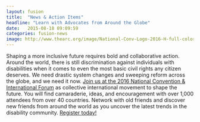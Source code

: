 ```yaml
---
layout: fusion
title:  "News & Action Items"
headline: "Learn with Advocates from Around the Globe"
date:   2015-08-18 09:09:59
categories: fusion-news
image: http://www.thearc.org/image/National-Conv-Logo-2016-H-full-color.png
---
```

Shaping a more inclusive future requires bold and collaborative action. Around the world, there is still discrimination against individuals with disabilities when it comes to even the most basic civil rights any citizen deserves. We need drastic system changes and sweeping reform across the globe, and we need it now. <a href="http://convention.thearc.org">Join us at the 2016 National Convention & International Forum</a> as collective international movement to shape the future. You will find camaraderie, ideas, and encouragement with over 1,000 attendees from over 40 countries. Network with old friends and discover new friends from around the world as you uncover the latest trends in the disability community. <a href="http://convention.thearc.org">Register today!</a>